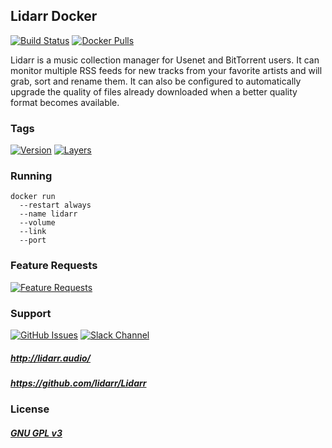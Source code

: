 ## Lidarr Docker

[![Build Status](https://travis-ci.org/stlouisn/lidarr_docker.svg?branch=master)](https://travis-ci.org/stlouisn/lidarr_docker)
[![Docker Pulls](https://img.shields.io/docker/pulls/stlouisn/lidarr.svg)](https://hub.docker.com/r/stlouisn/lidarr/)

Lidarr is a music collection manager for Usenet and BitTorrent users. It can monitor multiple RSS feeds for new tracks from your favorite artists and will grab, sort and rename them. It can also be configured to automatically upgrade the quality of files already downloaded when a better quality format becomes available.

### Tags

[![Version](https://images.microbadger.com/badges/version/stlouisn/lidarr.svg)](https://microbadger.com/images/stlouisn/lidarr)
[![Layers](https://images.microbadger.com/badges/image/stlouisn/lidarr.svg)](https://microbadger.com/images/stlouisn/lidarr)

### Running

```
docker run
  --restart always
  --name lidarr
  --volume
  --link 
  --port
```


### Feature Requests

[![Feature Requests](http://feathub.com/stlouisn/unifi_docker?format=svg)](http://feathub.com/stlouisn/unifi_docker)

### Support

[![GitHub Issues](https://img.shields.io/badge/github-issues-red.svg?maxAge=60)](https://github.com/Lidarr/Lidarr/issues)
[![Slack Channel](https://img.shields.io/badge/chat-slack_lidarr-brightgreen.svg)](https://stlouisn.slack.com/messages/CAAUWAYM9)

##### *http://lidarr.audio/*
##### *https://github.com/lidarr/Lidarr*

### License

##### *[GNU GPL v3](http://www.gnu.org/licenses/gpl.html)*
